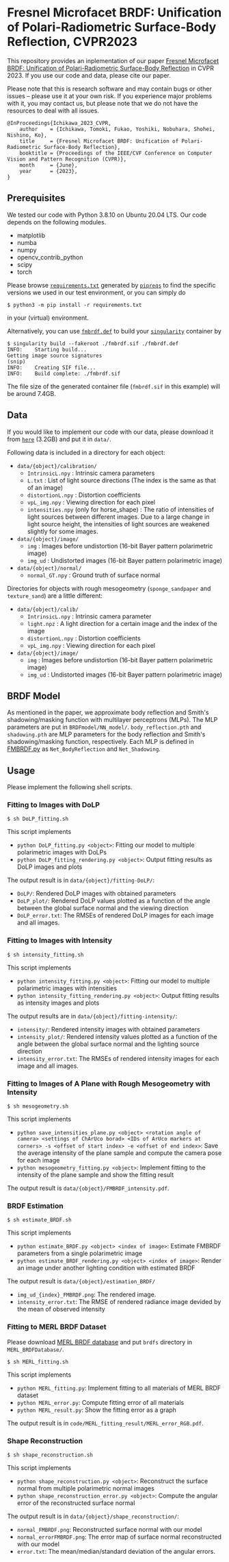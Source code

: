 # Fresnel Microfacet BRDF: Unification of Polari-Radiometric Surface-Body Reflection, CVPR2023

This repository provides an inplementation of our paper [Fresnel Microfacet BRDF: Unification of Polari-Radiometric Surface-Body Reflection]() in CVPR 2023. If you use our code and data, please cite our paper.

Please note that this is research software and may contain bugs or other issues – please use it at your own risk. If you experience major problems with it, you may contact us, but please note that we do not have the resources to deal with all issues.


```
@InProceedings{Ichikawa_2023_CVPR,
    author    = {Ichikawa, Tomoki, Fukao, Yoshiki, Nobuhara, Shohei, Nishino, Ko},
    title     = {Fresnel Microfacet BRDF: Unification of Polari-Radiometric Surface-Body Reflection},
    booktitle = {Proceedings of the IEEE/CVF Conference on Computer Vision and Pattern Recognition (CVPR)},
    month     = {June},
    year      = {2023},
}
```

## Prerequisites

We tested our code with Python 3.8.10 on Ubuntu 20.04 LTS.  Our code depends on the following modules.
* matplotlib
* numba
* numpy
* opencv_contrib_python
* scipy
* torch

Please browse [`requirements.txt`](requirements.txt) generated by [`pipreqs`](https://pypi.org/project/pipreqs/) to find the specific versions we used in our test environment, or you can simply do
```
$ python3 -m pip install -r requirements.txt
```
in your (virtual) environment.

Alternatively, you can use [`fmbrdf.def`](fmbrdf.def) to build your [`singularity`](https://sylabs.io/) container by
```
$ singularity build --fakeroot ./fmbrdf.sif ./fmbrdf.def
INFO:    Starting build...
Getting image source signatures
(snip)
INFO:    Creating SIF file...
INFO:    Build complete: ./fmbrdf.sif
```
The file size of the generated container file (`fmbrdf.sif` in this example) will be around 7.4GB.

## Data
If you would like to implement our code with our data, please download it from [`here`](hhttps://drive.google.com/file/d/1IJoV4owm6mgRBFf5hb0ppEs4LjijKaCN/view?usp=sharing) (3.2GB) and put it in `data/`.

Following data is included in a directory for each object:
* `data/{object}/calibration/`
    * `IntrinsicL.npy` : Intrinsic camera parameters
    * `L.txt` : List of light source directions (The index is the same as that of an image)
    * `distortionL.npy` : Distortion coefficients
    * `vpL_img.npy` : Viewing direction for each pixel
    * `intensities.npy` (only for horse_shape) : The ratio of intensities of light sources between different images. Due to a large change in light source height, the intensities of light sources are weakened slightly for some images.
* `data/{object}/image/`
    * `img` : Images before undistortion (16-bit Bayer pattern polarimetric image)
    * `img_ud` : Undistorted images (16-bit Bayer pattern polarimetric image)
* `data/{object}/normal/`
    * `normal_GT.npy` : Ground truth of surface normal

Directories for objects with rough mesogeometry (`sponge_sandpaper` and `texture_sand`) are a little different:
* `data/{object}/calib/`
    * `IntrinsicL.npy` : Intrinsic camera parameter
    * `light.npz` : A light direction for a certain image and the index of the image
    * `distortionL.npy` : Distortion coefficients
    * `vpL_img.npy` : Viewing direction for each pixel
* `data/{object}/image/`
    * `img` : Images before undistortion (16-bit Bayer pattern polarimetric image)
    * `img_ud` : Undistorted images (16-bit Bayer pattern polarimetric image)

## BRDF Model
As mentioned in the paper, we approximate body reflection and Smith's shadowing/masking function with multilayer perceptrons (MLPs). The MLP parameters are put in `BRDFmodel/NN_model/`. `body_reflection.pth` and `shadowing.pth` are MLP parameters for the body reflection and Smith's shadowing/masking function, respectively. Each MLP is defined in [FMBRDF.py](BRDFmodel/FMBRDF.py) as `Net_BodyReflection` and `Net_Shadowing`.

## Usage
Please implement the following shell scripts.

### Fitting to Images with DoLP
```
$ sh DoLP_fitting.sh
```

This script implements
* `python DoLP_fitting.py <object>`: Fitting our model to multiple polarimetric images with DoLPs
* `python DoLP_fitting_rendering.py <object>`: Output fitting results as DoLP images and plots

The output result is in `data/{object}/fitting-DoLP/`:
* `DoLP/`: Rendered DoLP images with obtained parameters
* `DoLP_plot/`: Rendered DoLP values plotted as a function of the angle between the global surface normal and the viewing direction
* `DoLP_error.txt`: The RMSEs of rendered DoLP images for each image and all images.

### Fitting to Images with Intensity
```
$ sh intensity_fitting.sh
```

This script implements
* `python intensity_fitting.py <object>`: Fitting our model to multiple polarimetric images with intensities
* `python intensity_fitting_rendering.py <object>`: Output fitting results as intensity images and plots

The output results are in `data/{object}/fitting-intensity/`:
* `intensity/`: Rendered intensity images with obtained parameters
* `intensity_plot/`: Rendered intensity values plotted as a function of the angle between the global surface normal and the lighting source direction
* `intensity_error.txt`: The RMSEs of rendered intensity images for each image and all images.

### Fitting to Images of A Plane with Rough Mesogeometry with Intensity
```
$ sh mesogeometry.sh
```

This script implements
* `python save_intensities_plane.py <object> <rotation angle of camera> <settings of ChArUco borad> <IDs of ArUco markers at corners> -s <offset of start index> -e <offset of end index>`: Save the average intensity of the plane sample and compute the camera pose for each image
* `python mesogeometry_fitting.py <object>`: Implement fitting to the intensity of the plane sample and show the fitting result

The output result is `data/{object}/FMBRDF_intensity.pdf`.

### BRDF Estimation
```
$ sh estimate_BRDF.sh
```

This script implements
* `python estimate_BRDF.py <object> <index of image>`: Estimate FMBRDF parameters from a single polarimetric image
* `python estimate_BRDF_rendering.py <object> <index of image>`: Render an image under another lighting condition with estimated BRDF

The output result is `data/{object}/estimation_BRDF/`
* `img_ud_{index}_FMBRDF.png`: The rendered image.
* `intensity_error.txt`: The RMSE of rendered radiance image devided by the mean of observed intensity

### Fitting to MERL BRDF Dataset
Please download [MERL BRDF database](https://cdfg.csail.mit.edu/wojciech/brdfdatabase) and put `brdfs` directory in `MERL_BRDFDatabase/`.

```
$ sh MERL_fitting.sh
```

This script implements
* `python MERL_fitting.py`: Implement fitting to all materials of MERL BRDF dataset
* `python MERL_error.py`: Compute fitting error of all materials
* `python MERL_result.py`: Show the fitting error as a graph

The output result is in `code/MERL_fitting_result/MERL_error_RGB.pdf`.

### Shape Reconstruction

```
$ sh shape_reconstruction.sh
```

This script implements
* `python shape_reconstruction.py <object>`: Reconstruct the surface normal from multiple polarimetric normal images
* `python shape_reconstruction_error.py <object>`: Compute the angular error of the reconstructed surface normal

The output result is in `data/{object}/shape_reconstruction/`:
* `normal_FMBRDF.png`: Reconstructed surface normal with our model
* `normal_errorFMBRDF.png`: The error map of surface normal reconstructed with our model
* `error.txt`: The mean/median/standard deviation of the angular errors.
